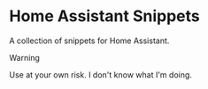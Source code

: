 # Home Assistant Snippets
A collection of snippets for Home Assistant.

> [!WARNING]  
> Use at your own risk. I don't know what I'm doing.
